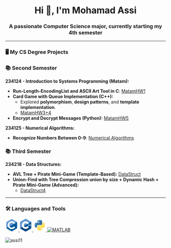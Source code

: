 <h1 align="center">Hi 👋, I'm Mohamad Assi</h1>
<h3 align="center">A passionate Computer Science major, currently starting my 4th semester</h3>

---

<h3 align="left">🖥️ My CS Degree Projects</h3>

### 📚 Second Semester  
**234124 - Introduction to Systems Programming (Matam):**  
- **Run-Length-EncodingList and ASCII Art Tool in C**: [MatamHW1](https://github.com/assi11/MtamHW1)  
- **Card Game with Queue Implementation (C++):**  
  - Explored **polymorphism**, **design patterns**, and **template implementation**.  
  - [MatamHW3+4](https://github.com/assi11/MtamHw3.5)  
- **Encrypt and Decrypt Messages (Python):** [MatamHW5](https://github.com/assi11/MtamHw5)  

**234125 - Numerical Algorithms:**  
- **Recognize Numbers Between 0-9**: [Numerical Algorithms](https://github.com/assi11/NumircalAlgo/tree/main)

### 📚 Third Semester  
**234218 - Data Structures:**  
- **AVL Tree + Pirate Mini-Game (Template-Based):** [DataStruct](https://github.com/assi11/Datastruct)  
- **Union-Find with Tree Compression union by size + Dynamic Hash + Pirate Mini-Game (Advanced):**  
  - [DataStruct4](https://github.com/assi11/DataStruct4)

---

<h3 align="left">🛠️ Languages and Tools</h3>
<p align="left"> 
  <a href="https://www.cprogramming.com/" target="_blank" rel="noreferrer"> 
    <img src="https://raw.githubusercontent.com/devicons/devicon/master/icons/c/c-original.svg" alt="C" width="40" height="40"/> 
  </a> 
  <a href="https://www.w3schools.com/cpp/" target="_blank" rel="noreferrer"> 
    <img src="https://raw.githubusercontent.com/devicons/devicon/master/icons/cplusplus/cplusplus-original.svg" alt="C++" width="40" height="40"/> 
  </a> 
  <a href="https://www.python.org" target="_blank" rel="noreferrer"> 
    <img src="https://raw.githubusercontent.com/devicons/devicon/master/icons/python/python-original.svg" alt="Python" width="40" height="40"/> 
  </a> 
  <a href="https://www.mathworks.com/" target="_blank" rel="noreferrer"> 
    <img src="https://upload.wikimedia.org/wikipedia/commons/2/21/Matlab_Logo.png" alt="MATLAB" width="40" height="40"/> 
  </a>
</p>
<p><img align="center" src="https://github-readme-stats.vercel.app/api/top-langs?username=assi11&show_icons=true&locale=en&layout=compact" alt="assi11" /></p>

